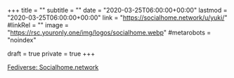 +++
title = ""
subtitle = ""
date = "2020-03-25T06:00:00+00:00"
lastmod = "2020-03-25T06:00:00+00:00"
link = "https://socialhome.network/u/yuki/"
#linkRel = ""
image = "https://rsc.youronly.one/img/logos/socialhome.webp"
#metarobots = "noindex"

draft = true
private = true
+++

[Fediverse: Socialhome.network](https://socialhome.network/u/yuki/ "Fediverse: Socialhome.network")

